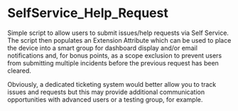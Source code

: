 # SelfService_Help_Request
Simple script to allow users to submit issues/help requests via Self Service. The script then populates an Extension Attribute which can be used to place the device into a smart group for dashboard display and/or email notifications and, for bonus points, as a scope exclusion to prevent users from submitting multiple incidents before the previous request has been cleared.

Obviously, a dedicated ticketing system would better allow you to track issues and requests but this may provide additional communication opportunities with advanced users or a testing group, for example.
